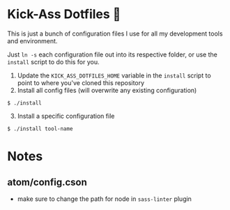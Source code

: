 # Kick-Ass Dotfiles 🤘
This is just a bunch of configuration files I use for all my development tools and environment.

Just `ln -s` each configuration file out into its respective folder, or use the `install` script to do this for you.

1. Update the `KICK_ASS_DOTFILES_HOME` variable in the `install` script to point to where you've cloned this repository
2. Install all config files (will overwrite any existing configuration)
```
$ ./install
```
3. Install a specific configuration file
```
$ ./install tool-name
```

# Notes
## atom/config.cson
* make sure to change the path for node in `sass-linter` plugin

